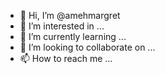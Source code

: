 - 👋 Hi, I’m @amehmargret
- 👀 I’m interested in ...
- 🌱 I’m currently learning ...
- 💞️ I’m looking to collaborate on ...
- 📫 How to reach me ...

<!---
amehmargret/amehmargret is a ✨ special ✨ repository because its `README.md` (this file) appears on your GitHub profile.
You can click the Preview link to take a look at your changes.
--->
